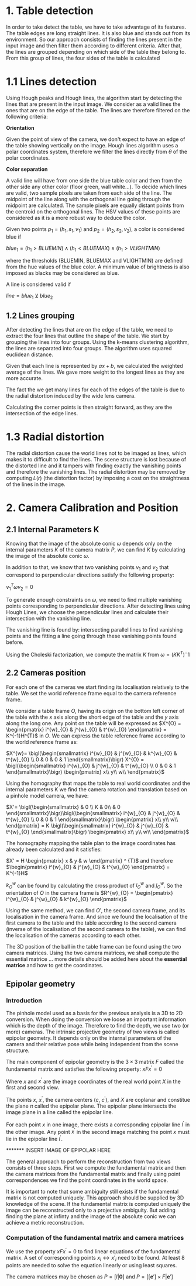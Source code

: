 


# 1. Table detection

In order to take detect the table, we have to take advantage of its features. The table edges are long straight lines. It is also blue and stands out from its environment. So our approach consists of finding the lines present in the input image and then filter them according to different criteria. After that, the lines are grouped depending on which side of the table they belong to. From this group of lines, the four sides of the table is calculated

# 1.1 Lines detection

Using Hough peaks and Hough lines, the algorithm start by detecting the lines that are present in the input image. We consider as a valid lines the ones that are on the edge of the table. The lines are therefore filtered on the following criteria:

**Orientation**

Given the point of view of the camera, we don't expect to have an edge of the table showing vertically on the image. Hough lines algorithm uses a polar coordinates system, therefore we filter the lines directly from $\theta$ of the polar coordinates.

**Color separation**

A valid line will have from one side the blue table color and then from the other side any other color (floor green, wall white...). To decide which lines are valid, two sample pixels are taken from each side of the line. The midpoint of the line along with the orthogonal line going through the midpoint are calculated. The sample pixels are equally distant points from the centroid on the orthogonal lines. The HSV values of these points are considered as it is a more robust way to deduce the color.

Given two points $p_{1} = (h_{1}, s_{1}, v_{1})$ and $p_{2} = (h_{2}, s_{2}, v_{2})$, a color is considered blue if

$blue_{1} = (h_{1} > BLUEMIN) \wedge (h_{1} < BLUEMAX) \wedge (h_{1} > VLIGHTMIN)$

where the thresholds (BLUEMIN, BLUEMAX and VLIGHTMIN) are defined from the hue values of the blue color. A minimum value of brightness is also imposed as blacks may be considered as blue.

A line is considered valid if

$line = blue_{1} \veebar blue_{2}$  

## 1.2 Lines grouping

After detecting the lines that are on the edge of the table, we need to extract the four lines that outline the shape of the table. We start by grouping the lines into four groups. Using the k-means clustering algorithm, the lines are separated into four groups. The algorithm uses squared euclidean distance.

Given that each line is represented by $ax + b$, we calculated the weighted average of the lines. We gave more weight to the longest lines as they are more accurate.

The fact the we get many lines for each of the edges of the table is due to the radial distortion induced by the wide lens camera.

Calculating the corner points is then straight forward, as they are the intersection of the edge lines.

# 1.3 Radial distortion

The radial distortion cause the world lines not to be imaged as lines, which makes it to difficult to find the lines. The scene structure is lost because of the distorted line and it tampers with finding exactly the vanishing points and therefore the vanishing lines. The radial distortion may be removed by computing $L(r)$ (the distortion factor) by imposing a cost on the straightness of the lines in the image.


# 2. Camera Calibration and Position

## 2.1 Internal Parameters K

Knowing that the image of the absolute conic $\omega$ depends only on the internal parameters $K$ of the camera matrix $P$, we can find $K$ by calculating the image of the absolute conic $\omega$.

In addition to that, we know that two vanishing points $v_{1}$ and $v_{2}$ that correspond to perpendicular directions satisfy the following property:

$v_{1}^T\omega v_{2} = 0$

To generate enough constraints on $\omega$, we need to find multiple vanishing points corresponding to perpendicular directions. After detecting lines using Hough Lines, we choose the perpendicular lines and calculate their intersection with the vanishing line.

The vanishing line is found by: intersecting parallel lines to find vanishing points and the fitting a line going through these vanishing points found before.

Using the Choleski factorization, we compute the matrix $K$ from $\omega = (KK^T)^-1$

## 2.2 Cameras position

For each one of the cameras we start finding its localisation relatively to the table. We set the world reference frame equal to the camera reference frame.

We consider a table frame $O$, having its origin on the bottom left corner of the table with the $x$ axis along the short edge of the table and the $y$ axis along the long one. Any point on the table will be expressed as $X^{O} = \begin{pmatrix}
i^{w}_{O} & j^{w}_{O} & t^{w}_{O}
\end{pmatrix} = K^{-1}H^{T}$ in $O$. We can express the table reference frame according to the world reference frame as:

$X^{w}= \bigl(\begin{smallmatrix}
i^{w}_{O} & j^{w}_{O}  & k^{w}_{O} & t^{w}_{O} \\
0 & 0 & 0 & 1  
\end{smallmatrix}\bigr) X^{O}  =  \bigl(\begin{smallmatrix}
i^{w}_{O} & j^{w}_{O} & t^{w}_{O} \\
0 & 0 & 1  
\end{smallmatrix}\bigr) \begin{pmatrix}
x\\
y\\
w\\
\end{pmatrix}$

Using the homography that maps the table to real world coordinates and the internal parameters K we find the camera rotation and translation based on a pinhole model camera, we have:

$X'= \bigl(\begin{smallmatrix}
 & 0 \\
K &  0\\
 &  0
\end{smallmatrix}\bigr)\bigl(\begin{smallmatrix}
i^{w}_{O} & j^{w}_{O} & t^{w}_{O} \\
0 & 0 & 1  
\end{smallmatrix}\bigr) \begin{pmatrix}
x\\
y\\
w\\
\end{pmatrix} = K \bigl(\begin{smallmatrix}
i^{w}_{O} & j^{w}_{O} & t^{w}_{O}
\end{smallmatrix}\bigr)
 \begin{pmatrix}
x\\
y\\
w\\
\end{pmatrix}$

The homography mapping the table plan to the image coordinates has already been calculated and it satisfies:

$X' = H \begin{pmatrix}
x & y & w
\end{pmatrix} ^ {T}$ and therefore $\begin{pmatrix}
i^{w}_{O} & j^{w}_{O} & t^{w}_{O}
\end{pmatrix} = K^{-1}H$

$k^{w}_{O}$ can be found by calculating the cross product of $i^{w}_{O}$ and $j^{w}_{O}$. So the orientation of $O$ in the camera frame is $R^{w}_{O} = \begin{pmatrix} i^{w}_{O} & j^{w}_{O} & k^{w}_{O} \end{pmatrix}$

Using the same method, we can find $O'$, the second camera frame, and its localisation in the camera frame. And since we found the localisation of the first camera to the table and the table according to the second camera (inverse of the localisation of the second camera to the table), we can find the localisation of the cameras according to each other.

The 3D position of the ball in the table frame can be found using the two camera matrices. Using the two camera matrices, we shall compute the essential matrice ... more details should be added here about the **essential matrice** and how to get the coordinates.


## Epipolar geometry

### Introduction

The pinhole model used as a basis for the previous analysis is a 3D to 2D conversion. When doing the conversion we loose an important information which is the depth of the image. Therefore to find the depth, we use two (or more) cameras. The intrinsic projective geometry of two views is called epipolar geometry. It depends only on the internal parameters of the camera and their relative pose while being independent from the scene structure.

The main component of epipolar geometry is the $3\times 3$ matrix $F$ called the fundamental matrix and satisfies the following property:
$xFx^{'}=0$

Where $x$ and $x^{'}$ are the image coordinates of the real world point $X$ in the first and second view.

The points $x$, $x^{'}$, the camera centers ($c$, $c^{'}$), and $X$ are coplanar and constitue the plane $\pi$ called the epipolar plane. The epipolar plane intersects the image plane in a line called the epipolar line.

For each point $x$ in one image, there exists a corresponding epipolar line $l^{'}$ in the other image. Any point $x^{'}$ in the second image matching the point $x$ must lie in the epipolar line $l^{'}$.


******* INSERT IMAGE OF EPIPOLAR HERE

The general approach to perform the reconstruction from two views consists of three steps. First we compute the fundamental matrix and then the camera matrices from the fundamental matrix and finally using point correspondences we find the point coordinates in the world space.

It is important to note that some ambiguity still exists if the fundamental matrix is not computed uniquely. This approach should be supplied by 3D knowledge of the scene. If the fundamental matrix is computed uniquely the image can be reconstructed only to a projective ambiguity. But adding finding the plane at infinty and the image of the absolute conic we can achieve a metric reconstruction.

### Computation of the fundamental matrix and camera matrices

We use the property $xFx^{'}=0$ to find linear equations of the fundamental matrix. A set of corresponding points $x_i \leftrightarrow x'_i$ need to be found. At least 8 points are needed to solve the equation linearly or using least squares.

The camera matrices may be chosen as $P = [I | \textbf{0}]$ and $P=[[\textbf{e}']\times F | \textbf{e}']$
